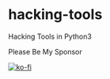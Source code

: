 # hacking-tools
Hacking Tools in Python3

Please Be My Sponsor

[![ko-fi](https://www.ko-fi.com/img/githubbutton_sm.svg)](https://ko-fi.com/O5O11OQXD)
